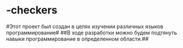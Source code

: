 # -checkers
#Этот проект был создан в целях изучении различных языков программирование#
##В ходе разработки можно будем подтянуть навыки программирование в определенном области.##
